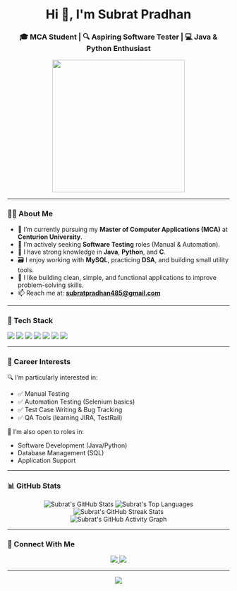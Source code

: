 <h1 align="center">Hi 👋, I'm Subrat Pradhan</h1>
<h3 align="center">🎓 MCA Student | 🔍 Aspiring Software Tester | 💻 Java & Python Enthusiast</h3>

<p align="center">
  <img src="https://media.giphy.com/media/qgQUggAC3Pfv687qPC/giphy.gif" width="300">
</p>

---

### 👨‍🎓 About Me

- 🏫 I’m currently pursuing my **Master of Computer Applications (MCA)** at **Centurion University**.
- 💼 I’m actively seeking **Software Testing** roles (Manual & Automation).
- 🧠 I have strong knowledge in **Java**, **Python**, and **C**.
- 🗃️ I enjoy working with **MySQL**, practicing **DSA**, and building small utility tools.
- 🚀 I like building clean, simple, and functional applications to improve problem-solving skills.
- 📫 Reach me at: **subratpradhan485@gmail.com**

---

### 🧰 Tech Stack

<p>
  <img src="https://img.shields.io/badge/Java-%23ED8B00.svg?style=for-the-badge&logo=java&logoColor=white" />
  <img src="https://img.shields.io/badge/Python-%2314354C.svg?style=for-the-badge&logo=python&logoColor=white" />
  <img src="https://img.shields.io/badge/C-%2300599C.svg?style=for-the-badge&logo=c&logoColor=white" />
  <img src="https://img.shields.io/badge/MySQL-%2300f.svg?style=for-the-badge&logo=mysql&logoColor=white" />
  <img src="https://img.shields.io/badge/Data%20Structures%20%26%20Algorithms-blueviolet?style=for-the-badge" />
  <img src="https://img.shields.io/badge/Git-%23F05033.svg?style=for-the-badge&logo=git&logoColor=white" />
  <img src="https://img.shields.io/badge/Eclipse-2C2255?style=for-the-badge&logo=eclipse-ide&logoColor=white" />
</p>

---

### 💼 Career Interests

🔍 I’m particularly interested in:
- ✅ Manual Testing
- ✅ Automation Testing (Selenium basics)
- ✅ Test Case Writing & Bug Tracking
- ✅ QA Tools (learning JIRA, TestRail)

📌 I’m also open to roles in:
- Software Development (Java/Python)
- Database Management (SQL)
- Application Support

---

### 📊 GitHub Stats

<p align="center">
  <img src="https://github-readme-stats.vercel.app/api?username=subratpradhan&show_icons=true&theme=tokyonight&count_private=true&hide_title=true" alt="Subrat's GitHub Stats" />
  <img src="https://github-readme-stats.vercel.app/api/top-langs/?username=subratpradhan&layout=compact&theme=tokyonight" alt="Subrat's Top Languages" />
  <br />
  <img src="https://streak-stats.demolab.com/?user=subratpradhan&theme=tokyonight" alt="Subrat's GitHub Streak Stats" />
  <br />
  <img src="https://github-readme-activity-graph.cyclic.app/graph?username=subratpradhan&theme=tokyo-night&hide_border=true" alt="Subrat's GitHub Activity Graph" />
</p>



---

### 🔗 Connect With Me

<p align="center">
  <a href="https://www.linkedin.com/in/subrat-pradhan-93b59635a" target="_blank">
    <img src="https://img.shields.io/badge/LinkedIn-blue?style=for-the-badge&logo=linkedin&logoColor=white" />
  </a>
  <a href="mailto:subratpradhan5@gmail.com">
    <img src="https://img.shields.io/badge/Email-D14836?style=for-the-badge&logo=gmail&logoColor=white" />
  </a>
</p>

---

<p align="center">
  <img src="https://readme-typing-svg.demolab.com?font=Fira+Code&size=24&duration=3000&pause=1000&color=2E8B57&center=true&vCenter=true&width=440&lines=Aspiring+Software+Tester.;Focused+on+Learning+Everyday.;Let%27s+Connect+and+Grow!" />
</p>
